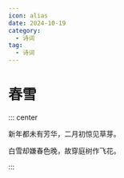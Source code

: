 ```yaml
---
icon: alias
date: 2024-10-19
category:
  - 诗词
tag:
  - 诗词
---
```


# 春雪

<!-- more -->

::: center

新年都未有芳华，二月初惊见草芽。

白雪却嫌春色晚，故穿庭树作飞花。

:::


